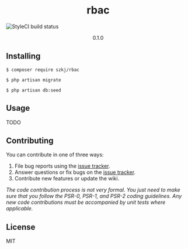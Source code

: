 <h1 align="center"> rbac </h1>

![StyleCI build status](https://github.styleci.io/repos/307898344/shield) 

<p align="center"> 
0.1.0
</p>


## Installing

```shell
$ composer require szkj/rbac

$ php artisan migrate

$ php artisan db:seed
```

## Usage

TODO

## Contributing

You can contribute in one of three ways:

1. File bug reports using the [issue tracker](https://github.com/szkj/rbac/issues).
2. Answer questions or fix bugs on the [issue tracker](https://github.com/szkj/rbac/issues).
3. Contribute new features or update the wiki.

_The code contribution process is not very formal. You just need to make sure that you follow the PSR-0, PSR-1, and PSR-2 coding guidelines. Any new code contributions must be accompanied by unit tests where applicable._

## License

MIT
